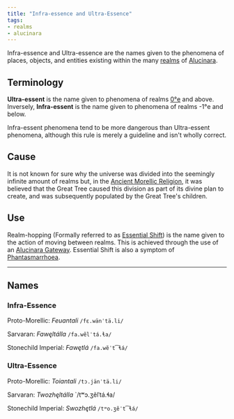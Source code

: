 ```yaml
---
title: "Infra-essence and Ultra-Essence"
tags:
- realms
- alucinara
---
```

Infra-essence and Ultra-essence are the names given to the phenomena of places, objects, and entities existing within the many [realms](alucinara/realms/realms.md) of [Alucinara](/_index.md).

## Terminology
**Ultra-essent** is the name given to phenomena of realms [0°e](locations/0th-realm.md) and above. Inversely, **Infra-essent** is the name given to phenomena of realms -1°e and below.

Infra-essent phenomena tend to be more dangerous than Ultra-essent phenomena, although this rule is merely a guideline and isn't wholly correct.

## Cause
It is not known for sure why the universe was divided into the seemingly infinite amount of realms but, in the [Ancient Morellic Religion](cultures/morellic/religions/amr.md), it was believed that the Great Tree caused this division as part of its divine plan to create, and was subsequently populated by the Great Tree's children.

## Use
Realm-hopping (Formally referred to as [Essential Shift](alucinara/realms/essential-shift.md)) is the name given to the action of moving between realms. This is achieved through the use of an [Alucinara Gateway](alucinara/realms/gateway.md). Essential Shift is also a symptom of [Phantasmarrhoea](illnesses/phantasmarrhoea.md).

---
## Names
### Infra-Essence
Proto-Morellic: *Feuantali* `/fɛ.wänˈtä.li/`

Sarvaran: *Fawęltálla* `/fa.wẽlˈtá.ɬa/`

Stonechild Imperial: *Fawętlá* `/fa.wẽˈt͡ɬá/`

### Ultra-Essence
Proto-Morellic: *Toiantali* `/tɔ.jänˈtä.li/`

Sarvaran: *Twozhęltálla* `/tʷɔ.ʒẽlˈtá.ɬa/

Stonechild Imperial: *Swozhętlá* `/tʷo.ʒẽˈt͡ɬá/`